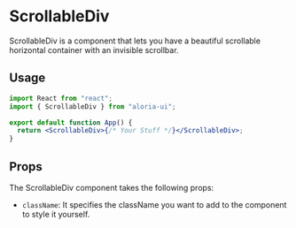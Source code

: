 # ScrollableDiv

<p>ScrollableDiv is a component that lets you have a beautiful scrollable horizontal container with an invisible scrollbar.</p>

## Usage

```jsx
import React from "react";
import { ScrollableDiv } from "aloria-ui";

export default function App() {
  return <ScrollableDiv>{/* Your Stuff */}</ScrollableDiv>;
}
```

## Props

<p>

The ScrollableDiv component takes the following props:

<ul>

<li>

`className`: It specifies the className you want to add to the component to style it yourself.

</li>

</ul>

</p>
